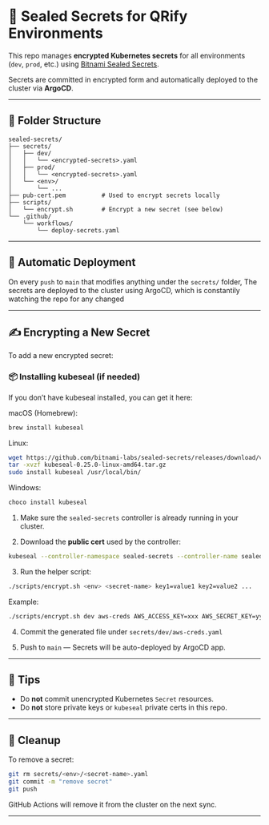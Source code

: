# 🔐 Sealed Secrets for QRify Environments

This repo manages **encrypted Kubernetes secrets** for all environments (`dev`, `prod`, etc.) using [Bitnami Sealed Secrets](https://github.com/bitnami-labs/sealed-secrets).

Secrets are committed in encrypted form and automatically deployed to the cluster via **ArgoCD**.

---

## 📁 Folder Structure

```
sealed-secrets/
├── secrets/
│   ├── dev/
│   │   └── <encrypted-secrets>.yaml
│   ├── prod/
│   │   └── <encrypted-secrets>.yaml
│   └── <env>/
│       └── ...
├── pub-cert.pem          # Used to encrypt secrets locally
├── scripts/
│   └── encrypt.sh        # Encrypt a new secret (see below)
└── .github/
    └── workflows/
        └── deploy-secrets.yaml
```

---

## 🚀 Automatic Deployment

On every `push` to `main` that modifies anything under the `secrets/` folder, The secrets are deployed to the cluster using ArgoCD, which is constantily watching the repo for any changed 

---

## ✍️ Encrypting a New Secret

To add a new encrypted secret:

### 📦 Installing kubeseal (if needed)
If you don’t have kubeseal installed, you can get it here:

macOS (Homebrew):
```bash
brew install kubeseal
```

Linux:
```bash
wget https://github.com/bitnami-labs/sealed-secrets/releases/download/v0.25.0/kubeseal-0.25.0-linux-amd64.tar.gz
tar -xvzf kubeseal-0.25.0-linux-amd64.tar.gz
sudo install kubeseal /usr/local/bin/
```

Windows:
```bash
choco install kubeseal
```

1. Make sure the `sealed-secrets` controller is already running in your cluster.


2. Download the **public cert** used by the controller:

```bash
kubeseal --controller-namespace sealed-secrets --controller-name sealed-secrets --fetch-cert > pub-cert.pem

```

3. Run the helper script:

```bash
./scripts/encrypt.sh <env> <secret-name> key1=value1 key2=value2 ...
```

Example:

```bash
./scripts/encrypt.sh dev aws-creds AWS_ACCESS_KEY=xxx AWS_SECRET_KEY=yyy
```

4. Commit the generated file under `secrets/dev/aws-creds.yaml`

5. Push to `main` — Secrets will be auto-deployed by ArgoCD app.

---

## 👀 Tips

- Do **not** commit unencrypted Kubernetes `Secret` resources.
- Do **not** store private keys or `kubeseal` private certs in this repo.

---

## 🧹 Cleanup

To remove a secret:

```bash
git rm secrets/<env>/<secret-name>.yaml
git commit -m "remove secret"
git push
```

GitHub Actions will remove it from the cluster on the next sync.

---

